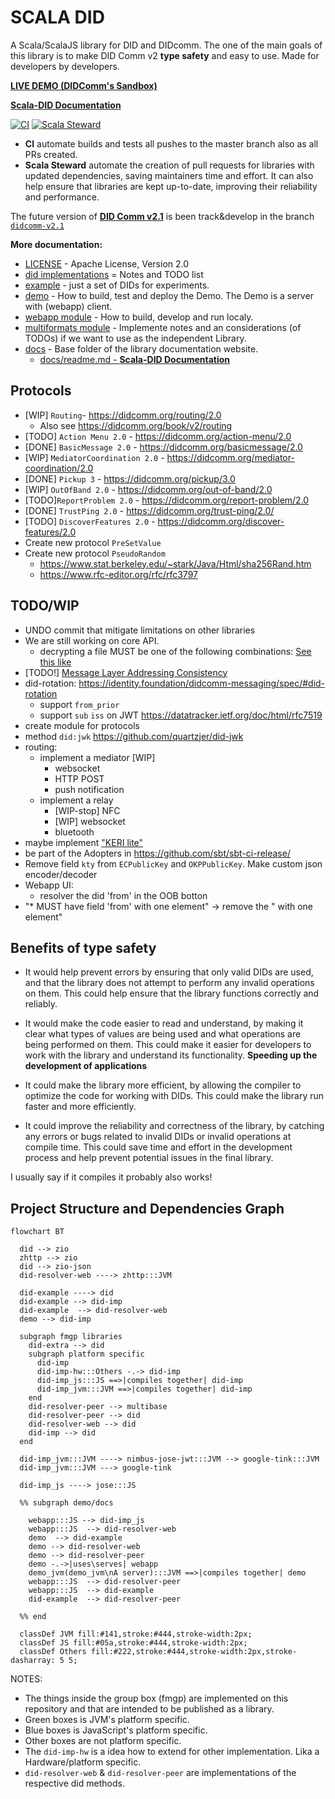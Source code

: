 # SCALA DID

A Scala/ScalaJS library for DID and DIDcomm.
The one of the main goals of this library is to make DID Comm v2 **type safety** and easy to use.
Made for developers by developers.

[**LIVE DEMO (DIDComm's Sandbox)**](https://did.fmgp.app/)

[**Scala-DID Documentation**](./docs/readme.md)

[![CI](https://github.com/FabioPinheiro/scala-did/actions/workflows/ci.yml/badge.svg)](https://github.com/FabioPinheiro/scala-did/actions/workflows/ci.yml)
[![Scala Steward](https://github.com/FabioPinheiro/scala-did/actions/workflows/scala-steward.yml/badge.svg)](https://github.com/FabioPinheiro/scala-did/actions/workflows/scala-steward.yml)
 - **CI** automate builds and tests all pushes to the master branch also as all PRs created.
 - **Scala Steward** automate the creation of pull requests for libraries with updated dependencies, saving maintainers time and effort. It can also help ensure that libraries are kept up-to-date, improving their reliability and performance.

The future version of [**DID Comm v2.1**](https://identity.foundation/didcomm-messaging/spec/v2.1/) is been track&develop in the branch [`didcomm-v2.1`](https://github.com/FabioPinheiro/scala-did/tree/didcomm-v2.1)

**More documentation:**
- [LICENSE](LICENSE) - Apache License, Version 2.0
- [did implementations](did-imp/README.md) = Notes and TODO list
- [example](did-example/README.md) - just a set of DIDs for experiments.
- [demo](demo/README.md) - How to build, test and deploy the Demo. The Demo is a server with (webapp) client.  
- [webapp module](webapp/README.md) - How to build, develop and run localy.
- [multiformats module](multiformats/README.md) - Implemente notes and an considerations (of TODOs) if we want to use as the independent Library.
- [docs](docs/) - Base folder of the library documentation website.
  - [docs/readme.md - **Scala-DID Documentation**](docs/readme.md)

## Protocols
- [WIP] `Routing`- https://didcomm.org/routing/2.0
  - Also see https://didcomm.org/book/v2/routing
- [TODO] `Action Menu 2.0` - https://didcomm.org/action-menu/2.0
- [DONE] `BasicMessage 2.0` - https://didcomm.org/basicmessage/2.0
- [WIP] `MediatorCoordination 2.0` - https://didcomm.org/mediator-coordination/2.0
- [DONE] `Pickup 3` - https://didcomm.org/pickup/3.0
- [WIP] `OutOfBand 2.0` - https://didcomm.org/out-of-band/2.0
- [TODO]`ReportProblem 2.0` - https://didcomm.org/report-problem/2.0
- [DONE] `TrustPing 2.0` - https://didcomm.org/trust-ping/2.0/
- [TODO] `DiscoverFeatures 2.0` - https://didcomm.org/discover-features/2.0
- Create new protocol `PreSetValue`
- Create new protocol `PseudoRandom`
  - https://www.stat.berkeley.edu/~stark/Java/Html/sha256Rand.htm
  - https://www.rfc-editor.org/rfc/rfc3797

## TODO/WIP

- UNDO commit that mitigate limitations on other libraries
- We are still working on core API.
  - decrypting a file MUST be one of the following combinations: [See this like](https://identity.foundation/didcomm-messaging/spec/#iana-media-types)
- [TODO!] [Message Layer Addressing Consistency](https://identity.foundation/didcomm-messaging/spec/#message-layer-addressing-consistency)
- did-rotation: https://identity.foundation/didcomm-messaging/spec/#did-rotation
  - support `from_prior`
  - support `sub` `iss` on JWT https://datatracker.ietf.org/doc/html/rfc7519
- create module for protocols
- method `did:jwk` https://github.com/quartzjer/did-jwk
- routing:
  - implement a mediator [WIP]
    - websocket
    - HTTP POST
    - push notification
  - implement a relay
    - [WIP-stop] NFC
    - [WIP] websocket
    - bluetooth
- maybe implement ["KERI lite"](https://docs.google.com/presentation/d/1ksqVxeCAvqLjr67htWZ4JYaSnI8TUZIO7tDMF5npHTo/edit#slide=id.g1ca1fd90f33_0_0)
- be part of the Adopters in https://github.com/sbt/sbt-ci-release/
- Remove field `kty` from `ECPublicKey` and `OKPPublicKey`. Make custom json encoder/decoder
- Webapp UI:
  - resolver the did 'from' in the OOB botton
- "* MUST have field 'from' with one element" -> remove the " with one element"

## Benefits of type safety

- It would help prevent errors by ensuring that only valid DIDs are used, and that the library does not attempt to perform any invalid operations on them. This could help ensure that the library functions correctly and reliably.

- It would make the code easier to read and understand, by making it clear what types of values are being used and what operations are being performed on them. This could make it easier for developers to work with the library and understand its functionality. **Speeding up the development of applications**

- It could make the library more efficient, by allowing the compiler to optimize the code for working with DIDs. This could make the library run faster and more efficiently.

- It could improve the reliability and correctness of the library, by catching any errors or bugs related to invalid DIDs or invalid operations at compile time. This could save time and effort in the development process and help prevent potential issues in the final library.

I usually say if it compiles it probably also works! 

## Project Structure and Dependencies Graph

```mermaid
flowchart BT

  did --> zio
  zhttp --> zio
  did --> zio-json
  did-resolver-web ----> zhttp:::JVM
  
  did-example ----> did
  did-example --> did-imp
  did-example  --> did-resolver-web
  demo --> did-imp 

  subgraph fmgp libraries
    did-extra --> did
    subgraph platform specific
      did-imp
      did-imp-hw:::Others -.-> did-imp
      did-imp_js:::JS ==>|compiles together| did-imp
      did-imp_jvm:::JVM ==>|compiles together| did-imp
    end
    did-resolver-peer --> multibase
    did-resolver-peer --> did
    did-resolver-web --> did
    did-imp --> did
  end
  
  did-imp_jvm:::JVM ----> nimbus-jose-jwt:::JVM --> google-tink:::JVM
  did-imp_jvm:::JVM ---> google-tink

  did-imp_js ----> jose:::JS

  %% subgraph demo/docs
    
    webapp:::JS --> did-imp_js
    webapp:::JS  --> did-resolver-web
    demo  --> did-example
    demo --> did-resolver-web
    demo --> did-resolver-peer
    demo -.->|uses\serves| webapp
    demo_jvm(demo_jvm\nA server):::JVM ==>|compiles together| demo
    webapp:::JS  --> did-resolver-peer
    webapp:::JS  --> did-example
    did-example  --> did-resolver-peer

  %% end

  classDef JVM fill:#141,stroke:#444,stroke-width:2px;
  classDef JS fill:#05a,stroke:#444,stroke-width:2px;
  classDef Others fill:#222,stroke:#444,stroke-width:2px,stroke-dasharray: 5 5;

```

NOTES:

- The things inside the group box (fmgp) are implemented on this repository and that are intended to be published as a library.
- Green boxes is JVM's platform specific.
- Blue boxes is JavaScript's platform specific.
- Other boxes are not platform specific.
- The `did-imp-hw` is a idea how to extend for other implementation. Lika a Hardware/platform specific.
- `did-resolver-web` & `did-resolver-peer` are implementations of the respective did methods.

